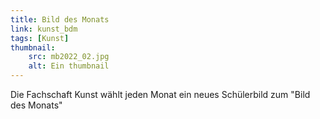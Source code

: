 ```yaml
---
title: Bild des Monats
link: kunst_bdm
tags: [Kunst]
thumbnail: 
    src: mb2022_02.jpg
    alt: Ein thumbnail
---
```

<p>Die Fachschaft Kunst wählt jeden Monat ein neues Schülerbild zum "Bild des Monats"</p>

<figure>
    <v-image name="mb2022_02"></v-image>
</figure>